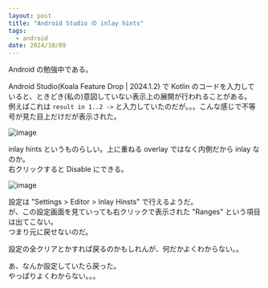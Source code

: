 ```yaml
---
layout: post
title: "Android Studio の inlay hints"
tags:
  - android
date: 2024/10/09
---
```


Android の勉強中である。

Android Studio(Koala Feature Drop | 2024.1.2) で Kotlin のコードを入力していると、ときどき(私の)意図していない表示上の展開が行われることがある。  
例えばこれは `result in 1..2 ->` と入力していたのだが。。。こんな感じで不等号が見た目上だけだが表示された。

![image](20241009a-1.png)

inlay hints というものらしい。上に重ねる overlay ではなく内側だから inlay なのか。  
右クリックすると Disable にできる。

![image](20241009a-2.png)

設定は "Settings > Editor > Inlay Hinsts" で行えるようだ。  
が、この設定画面を見ていっても右クリックで表示された "Ranges" という項目は出てこない。  
つまり元に戻せないのだ。

設定の全クリアとかすれば戻るのかもしれんが、何だかよくわからない。。

あ、なんか設定していたら戻った。  
やっぱりよくわからない。。。
